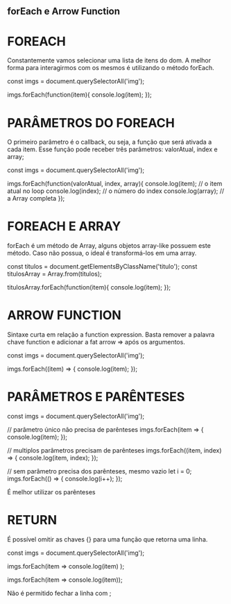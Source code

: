 ## forEach e Arrow Function

# FOREACH
Constantemente vamos selecionar uma lista de itens do dom. A melhor forma para interagirmos com os mesmos é utilizando o método forEach.

const imgs = document.querySelectorAll('img');

imgs.forEach(function(item){
  console.log(item);
});

# PARÂMETROS DO FOREACH
O primeiro parâmetro é o callback, ou seja, a função que será ativada a cada item. Esse função pode receber três parâmetros: valorAtual, index e array;

const imgs = document.querySelectorAll('img');

imgs.forEach(function(valorAtual, index, array){
  console.log(item); // o item atual no loop
  console.log(index); // o número do index
  console.log(array); // a Array completa
});

# FOREACH E ARRAY
forEach é um método de Array, alguns objetos array-like possuem este método. Caso não possua, o ideal é transformá-los em uma array.

const titulos = document.getElementsByClassName('titulo');
const titulosArray = Array.from(titulos);

titulosArray.forEach(function(item){
  console.log(item);
});

# ARROW FUNCTION
Sintaxe curta em relação a function expression. Basta remover a palavra chave function e adicionar a fat arrow => após os argumentos.

const imgs = document.querySelectorAll('img');

imgs.forEach((item) => {
  console.log(item);
});

# PARÂMETROS E PARÊNTESES
const imgs = document.querySelectorAll('img');

// parâmetro único não precisa de parênteses
imgs.forEach(item => {
  console.log(item);
});

// multiplos parâmetros precisam de parênteses
imgs.forEach((item, index) => {
  console.log(item, index);
});

// sem parâmetro precisa dos parênteses, mesmo vazio
let i = 0;
imgs.forEach(() => {
  console.log(i++);
});

É melhor utilizar os parênteses

# RETURN
É possível omitir as chaves {} para uma função que retorna uma linha.

const imgs = document.querySelectorAll('img');

imgs.forEach(item => 
  console.log(item)
);

imgs.forEach(item => console.log(item));

Não é permitido fechar a linha com ;